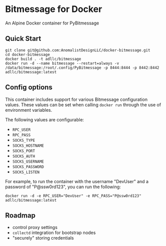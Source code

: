 # Bitmessage for Docker

An Alpine Docker container for PyBitmessage

## Quick Start
```
git clone git@github.com:AnomalistDesignLLC/docker-bitmessage.git
cd docker-bitmessage
docker build . -t adllc/bitmessage
docker run -d --name bitmessage --restart=always -v /data/bitmessage:/root/.config/PyBitmessage -p 8444:8444 -p 8442:8442 adllc/bitmessage:latest
```

## Config options

This container includes support for various Bitmessage configuration values. These values can be set when calling `docker run` through the use of environment variables.

The following values are configurable:

* `RPC_USER`
* `RPC_PASS`
* `SOCKS_TYPE`
* `SOCKS_HOSTNAME`
* `SOCKS_PORT`
* `SOCKS_AUTH`
* `SOCKS_USERNAME`
* `SOCKS_PASSWORD`
* `SOCKS_LISTEN`

For example, to run the container with the username "DevUser" and a password of "P@ssw0rd123", you can run the following:
```
docker run -d -e RPC_USER="DevUser" -e RPC_PASS="P@ssw0rd123" adllc/bitmessage:latest
```

## Roadmap

* control proxy settings
* `collectd` integration for bootstrap nodes
* "securely" storing credentials
